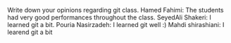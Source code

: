 Write down your opinions regarding git class.
Hamed Fahimi: The students had very good performances throughout the class. 
SeyedAli Shakeri: I learned git a bit.
Pouria Nasirzadeh: I learned git well :)
Mahdi shirashiani: I learend git a bit

